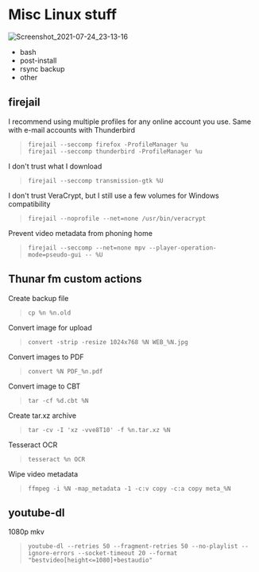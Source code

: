 # Misc Linux stuff
![Screenshot_2021-07-24_23-13-16](https://user-images.githubusercontent.com/78081080/126872817-88fc1872-a86b-445f-9a53-8e8c2d45d599.png)  
* bash  
* post-install  
* rsync backup  
* other  

## firejail

I recommend using multiple profiles for any online account you use. Same with e-mail accounts with Thunderbird
> `firejail --seccomp firefox -ProfileManager %u`  
> `firejail --seccomp thunderbird -ProfileManager %u`  

I don't trust what I download
> `firejail --seccomp transmission-gtk %U`  

I don't trust VeraCrypt, but I still use a few volumes for Windows compatibility
> `firejail --noprofile --net=none /usr/bin/veracrypt`  

Prevent video metadata from phoning home
> `firejail --seccomp --net=none mpv --player-operation-mode=pseudo-gui -- %U`  

## Thunar fm custom actions

Create backup file
> `cp %n %n.old`

Convert image for upload
> `convert -strip -resize 1024x768 %N WEB_%N.jpg`

Convert images to PDF
> `convert %N PDF_%n.pdf`

Convert image to CBT
> `tar -cf %d.cbt %N`

Create tar.xz archive
> `tar -cv -I 'xz -vve8T10' -f %n.tar.xz %N`

Tesseract OCR
> `tesseract %n OCR`

Wipe video metadata
> `ffmpeg -i %N -map_metadata -1 -c:v copy -c:a copy meta_%N`

## youtube-dl
1080p mkv
> `youtube-dl --retries 50 --fragment-retries 50 --no-playlist --ignore-errors --socket-timeout 20 --format "bestvideo[height<=1080]+bestaudio"`  























